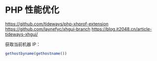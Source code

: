 # PHP 性能优化


https://github.com/tideways/php-xhprof-extension
https://github.com/laynefyc/xhgui-branch
https://blog.it2048.cn/article-tideways-xhgui/

获取当前机器 IP：  

```php
gethostbyname(gethostname())
```
